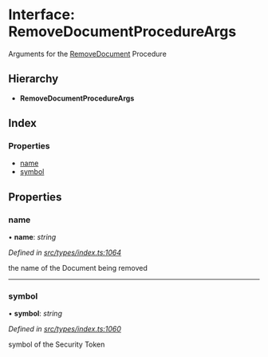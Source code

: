 # Interface: RemoveDocumentProcedureArgs

Arguments for the [RemoveDocument](../enums/_types_index_.proceduretype.md#removedocument) Procedure

## Hierarchy

* **RemoveDocumentProcedureArgs**

## Index

### Properties

* [name](_types_index_.removedocumentprocedureargs.md#name)
* [symbol](_types_index_.removedocumentprocedureargs.md#symbol)

## Properties

###  name

• **name**: *string*

*Defined in [src/types/index.ts:1064](https://github.com/PolymathNetwork/polymath-sdk/blob/fb8c7c9/src/types/index.ts#L1064)*

the name of the Document being removed

___

###  symbol

• **symbol**: *string*

*Defined in [src/types/index.ts:1060](https://github.com/PolymathNetwork/polymath-sdk/blob/fb8c7c9/src/types/index.ts#L1060)*

symbol of the Security Token
